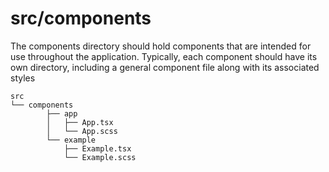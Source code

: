 # src/components

The components directory should hold components that are intended for use throughout the application. Typically, each component should have its own directory, including a general component file along with its associated styles

```
src
└── components
        ├── app
        │   ├── App.tsx
        │   └── App.scss
        └── example
            ├── Example.tsx
            └── Example.scss
```
